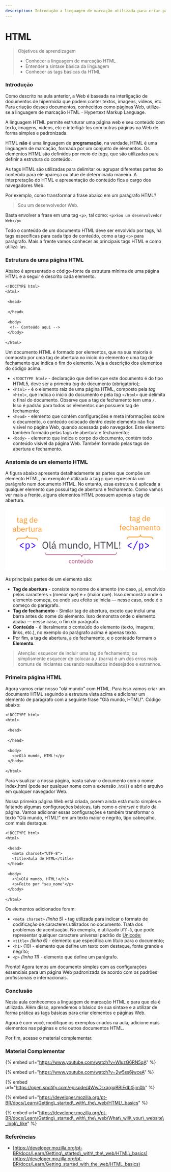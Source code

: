 ```yaml
---
description: Introdução a linguagem de marcação utilizada para criar páginas Web
---
```


# HTML

> Objetivos de aprendizagem
>
> * Conhecer a linguagem de marcação HTML
> * Entender a sintaxe básica da linguagem
> * Conhecer as tags básicas da HTML

### Introdução

Como descrito na aula anterior, a Web é baseada na interligação de documentos de hipermídia que podem conter textos, imagens, vídeos, etc. Para criação desses documentos, conhecidos como páginas Web, utiliza-se a linguagem de marcação HTML - Hypertext Markup Language. 

A linguagem HTML permite estruturar uma página web e seu conteúdo com texto, imagens, vídeos, etc e interligá-los com outras páginas na Web de forma simples e padronizada.

HTML **não** é uma linguagem de **programação**, na verdade, HTML é uma linguagem de marcação, formada por um conjunto de elementos. Os elementos HTML são definidos por meio de _tags,_ que são utilizadas para definir a estrutura do conteúdo.

As tags HTML são utilizadas para delimitar ou agrupar diferentes partes do conteúdo para ele apareça ou atue de determinada maneira. A interpretação do HTML e apresentação do conteúdo fica a cargo dos navegadores Web.

Por exemplo, como transformar a frase abaixo em um parágrafo HTML?

> Sou um desenvolvedor Web.

Basta envolver a frase em uma tag `<p>`, tal como: `<p>Sou um desenvolvedor Web</p>`

Todo o conteúdo de um documento HTML deve ser envolvido por tags, há tags específicas para cada tipo de conteúdo, como a tag `<p>` para parágrafo. Mais a frente vamos conhecer as principais tags HTML e como utilizá-las.

### Estrutura de uma página HTML

Abaixo é apresentado o código-fonte da estrutura mínima de uma página HTML e a seguir é descrito cada elemento.

```markup
<!DOCTYPE html>
<html>
 
 <head>

 </head>

 <body>
  <!-- Conteúdo aqui -->
 </body>

</html>
```

Um documento HTML é formado por elementos, que na sua maioria é composto por uma tag de abertura no início do elemento e uma tag de fechamento que indica o fim do elemento. Veja a descrição dos elementos do código acima.

* `<!DOCTYPE html>` - declaração que define que este documento é do tipo HTML5, deve ser a primeira _tag_ do documento \(obrigatório\);
* `<html>` - é o elemento raiz de uma página HTML, composto pela _tag_ `<html>`, que indica o início do documento e pela _tag_ `</html>` que delimita o final do documento. Observe que a tag de fechamento tem uma `/`. Isso é padrão para todos os elementos que possuem tag de fechamento;
* `<head>`  - elemento que contém configurações e meta informações sobre o documento, o conteúdo colocado dentro deste elemento não fica visível no página Web, quando acessada pelo navegador. Este elemento também formado pelas tags de abertura e fechamento;
* `<body>`  - elemento que indica o corpo do documento, contém todo conteúdo  visível da página Web. Também formado pelas tags de abertura e fechamento.

### Anatomia de um elemento HTML

A figura abaixo apresenta detalhadamente as partes que compõe um elemento HTML, no exemplo é utilizada a tag `p` que representa um parágrafo num documento HTML. No entanto, essa estrutura é aplicada a qualquer elemento que possui tag de abertura e fechamento. Como vamos ver mais a frente, alguns elementos HTML possuem apenas a tag de abertura.

![Anatomia de um elemento HTML](../.gitbook/assets/anatomia-elemento-html.png)

As principais partes de um elemento são:

* **Tag de abertura** - consiste no nome do elemento \(no caso, `p`\), envolvido pelos caracteres `<` \(menor que\) e `>` \(maior que\). Isso demonstra onde o elemento começa, ou onde seu efeito se inicia — nesse caso, onde é o começo do parágrafo.
* **Tag de fechamento**  - Similar tag de abertura, exceto que inclui uma barra antes do nome do elemento. Isso demonstra onde o elemento acaba — nesse caso, o fim do parágrafo. 
* **Conteúdo** - é literalmente o conteúdo do elemento \(texto, imagens, links, etc.\), no exemplo do parágrafo acima é apenas texto.
* Por fim, a tag de abertura, a de fechamento, e o conteúdo formam o **Elemento**.

> Atenção: esquecer de incluir uma tag de fechamento, ou simplismente esquecer de colocar a `/` \(barra\) é um dos erros mais comuns de iniciantes causando resultados indesejados e estranhos.

### Primeira página HTML

Agora vamos criar nosso "olá mundo" com HTML. Para isso vamos criar um documento HTML seguindo a estrutura vista acima e adicionar um elemento de parágrafo com a seguinte frase "Olá mundo, HTML!". Código abaixo:

```markup
<!DOCTYPE html>
<html>
 
 <head>

 </head>

 <body>
   <p>Olá mundo, HTML!</p>
 </body>

</html>

```

Para visualizar a nossa página, basta salvar o documento com o nome index.html \(pode ser qualquer nome com a extensão .`html`\) e abri o arquivo em qualquer navegador Web.

Nossa primeira página Web está criada, porém ainda está muito simples e faltando algumas configurações básicas, tais como o _charset_  e título da página. Vamos adicionar essas configurações e também transformar o texto "Olá mundo, HTML!" em um texto maior e negrito, tipo cabeçalho, com mais destaque. 

```markup
<!DOCTYPE html>
<html>
 
 <head>
   <meta charset="UTF-8">
   <title>Aula de HTML</title>
 </head>

 <body>
   <h1>Olá mundo, HTML!</h1>
   <p>Feito por "seu_nome"</p>
 </body>

</html>

```

Os elementos adicionados foram: 

* `<meta charset>` _\(linha 5\)_ **-** tag utilizada para indicar o formato de codificação de caracteres utilizados no documento. Trata dos problemas de acentuação. No exemplo, é utilizado `UTF-8`, que pode representar qualquer caractere universal padrão do [Unicode](https://pt.wikipedia.org/wiki/Unicode);
* `<title>` _\(linha 6\)_ - elemento que especifica um título para o documento;
* `<h1>`  \(10\) - elemento que define um texto com destaque, fonte grande e negrito;
* `<p>`  _\(linha 11\)_ - elemento que define um parágrafo.

Pronto! Agora temos um documento simples com as configurações essenciais para um página Web padronizada de acordo com os padrões profissionais e internacionais.

### Conclusão

Nesta aula conhecemos a linguagem de marcação HTML e para que ela é utilizada. Além disso, aprendemos o básico de sua sintaxe e a utilizar de forma prática as tags básicas para criar elementos e páginas Web.

Agora é com você, modifique os exemplos criados na aula, adicione mais elementos nas páginas e crie outros documentos HTML. 

Por fim, acesse o material complementar.

### Material Complementar

{% embed url="https://www.youtube.com/watch?v=WluzG6RN5qA" %}

{% embed url="https://www.youtube.com/watch?v=2w5ss6jwceA" %}

{% embed url="https://open.spotify.com/episode/4WwDrxqrgqBBIEdbt5jm0b" %}

{% embed url="https://developer.mozilla.org/pt-BR/docs/Learn/Getting\_started\_with\_the\_web/HTML\_basics" %}

{% embed url="https://developer.mozilla.org/pt-BR/docs/Learn/Getting\_started\_with\_the\_web/What\_will\_your\_website\_look\_like" %}



### Referências

* [https://developer.mozilla.org/pt-BR/docs/Learn/Getting\_started\_with\_the\_web/HTML\_basics](https://developer.mozilla.org/pt-BR/docs/Learn/Getting_started_with_the_web/HTML_basics)



